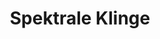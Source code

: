 ---
layout: home
title: Spektrale Klinge
category: action
range: 5
cooldown:
aoe: single
hitbonus: 7
savereq:
damage:
  - [ 2d8+3, slashing ]
  - [ 2d6, cold ]
effects:
---